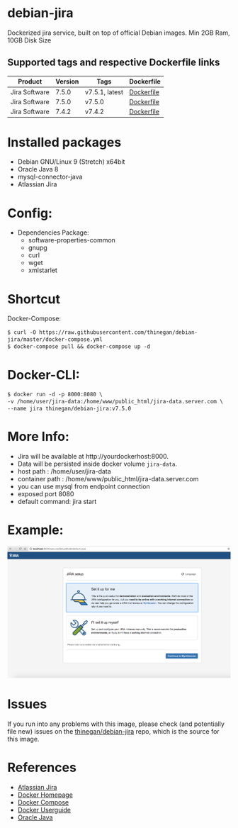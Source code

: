 # debian-jira
Dockerized jira service, built on top of official Debian images.
Min 2GB Ram, 10GB Disk Size

## Supported tags and respective Dockerfile links

| Product |Version | Tags  | Dockerfile |
|---------|--------|-------|------------|
| Jira Software | 7.5.0 | v7.5.1, latest | [Dockerfile](https://github.com/thinegan/debian-jira/blob/master/Dockerfile) |
| Jira Software | 7.5.0 | v7.5.0 | [Dockerfile](https://github.com/thinegan/debian-jira/blob/master/Dockerfile) |
| Jira Software | 7.4.2 | v7.4.2 | [Dockerfile](https://github.com/thinegan/debian-jira/blob/master/Dockerfile) |

# Installed packages
* Debian GNU/Linux 9 (Stretch) x64bit
* Oracle Java 8 
* mysql-connector-java
* Atlassian Jira

# Config:
* Dependencies Package:
  * software-properties-common
  * gnupg 
  * curl
  * wget
  * xmlstarlet

# Shortcut
Docker-Compose:
```console
$ curl -O https://raw.githubusercontent.com/thinegan/debian-jira/master/docker-compose.yml
$ docker-compose pull && docker-compose up -d
```

# Docker-CLI:
```console
$ docker run -d -p 8000:8080 \
-v /home/user/jira-data:/home/www/public_html/jira-data.server.com \
--name jira thinegan/debian-jira:v7.5.0
```

# More Info:
* Jira will be available at http://yourdockerhost:8000.
* Data will be persisted inside docker volume `jira-data`.
* host path : /home/user/jira-data
* container path : /home/www/public_html/jira-data.server.com
* you can use mysql from endpoint connection
* exposed port 8080
* default command: jira start

# Example:
![example-docker-jira](images/example-docker-jira.png)

# Issues
If you run into any problems with this image, please check (and potentially file new) issues on the [thinegan/debian-jira](https://github.com/thinegan/debian-jira) repo, which is the source for this image.

# References
* [Atlassian Jira](https://www.atlassian.com/software/jira)
* [Docker Homepage](https://www.docker.com/)
* [Docker Compose](https://docs.docker.com/compose/)
* [Docker Userguide](https://docs.docker.com/userguide/)
* [Oracle Java](https://java.com/en/download/)

